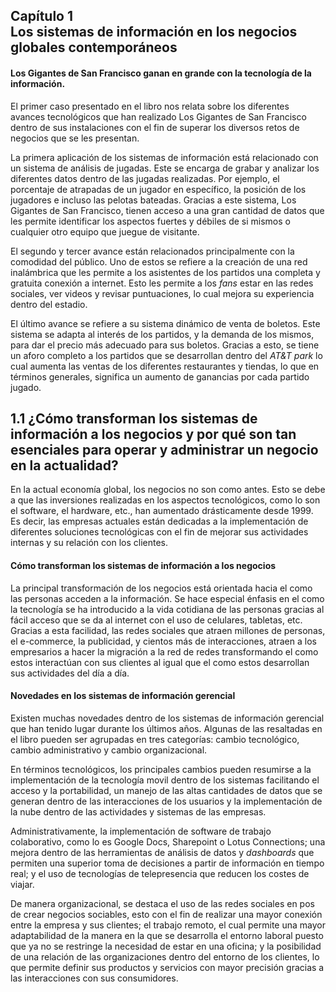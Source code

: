 ## **Capítulo 1** <br> Los sistemas de información en los negocios globales contemporáneos

#### Los Gigantes de San Francisco ganan en grande con la tecnología de la información.

El primer caso presentado en el libro nos relata sobre los diferentes avances tecnológicos que han realizado Los Gigantes de San Francisco dentro de sus instalaciones con el fin de superar los diversos retos de negocios que se les presentan.

La primera aplicación de los sistemas de información está relacionado con un sistema de análisis de jugadas. Este se encarga de grabar y analizar los diferentes datos dentro de las jugadas realizadas. Por ejemplo, el porcentaje de atrapadas de un jugador en específico, la posición de los jugadores e incluso las pelotas bateadas. Gracias a este sistema, Los Gigantes de San Francisco, tienen acceso a una gran cantidad de datos que les permite identificar los aspectos fuertes y débiles de si mismos o cualquier otro equipo que juegue de visitante.

El segundo y tercer avance están relacionados principalmente con la comodidad del público. Uno de estos se refiere a la creación de una red inalámbrica que les permite a los asistentes de los partidos una completa y gratuita conexión a internet. Esto les permite a los _fans_ estar en las redes sociales, ver videos y revisar puntuaciones, lo cual mejora su experiencia dentro del estadio.

El último avance se refiere a su sistema dinámico de venta de boletos. Este sistema se adapta al interés de los partidos, y la demanda de los mismos, para dar el precio más adecuado para sus boletos. Gracias a esto, se tiene un aforo completo a los partidos que se desarrollan dentro del _AT&T park_ lo cual aumenta las ventas de los diferentes restaurantes y tiendas, lo que en términos generales, significa un aumento de ganancias por cada partido jugado.

## 1.1 ¿Cómo transforman los sistemas de información a los negocios y por qué son tan esenciales para operar y administrar un negocio en la actualidad?

En la actual economía global, los negocios no son como antes. Esto se debe a que las inversiones realizadas en los aspectos tecnológicos, como lo son el software, el hardware, etc., han aumentado drásticamente desde 1999. Es decir, las empresas actuales están dedicadas a la implementación de diferentes soluciones tecnológicas con el fin de mejorar sus actividades internas y su relación con los clientes.

#### Cómo transforman los sistemas de información a los negocios

La principal transformación de los negocios está orientada hacia el como las personas acceden a la información. Se hace especial énfasis en el como la tecnología se ha introducido a la vida cotidiana de las personas gracias al fácil acceso que se da al internet con el uso de celulares, tabletas, etc. Gracias a esta facilidad, las redes sociales que atraen millones de personas, el e-commerce, la publicidad, y cientos más de interacciones, atraen a los empresarios a hacer la migración a la red de redes transformando el como estos interactúan con sus clientes al igual que el como estos desarrollan sus actividades del día a día.

#### Novedades en los sistemas de información gerencial

Existen muchas novedades dentro de los sistemas de información gerencial que han tenido lugar durante los últimos años. Algunas de las resaltadas en el libro pueden ser agrupadas en tres categorías: cambio tecnológico, cambio administrativo y cambio organizacional.

En términos tecnológicos, los principales cambios pueden resumirse a la implementación de la tecnología movil dentro de los sistemas facilitando el acceso y la portabilidad, un manejo de las altas cantidades de datos que se generan dentro de las interacciones de los usuarios y la implementación de la nube dentro de las actividades y sistemas de las empresas.

Administrativamente, la implementación de software de trabajo colaborativo, como lo es Google Docs, Sharepoint o Lotus Connections; una mejora dentro de las herramientas de análisis de datos y _dashboards_ que permiten una superior toma de decisiones a partir de información en tiempo real; y el uso de tecnologías de telepresencia que reducen los costes de viajar.

De manera organizacional, se destaca el uso de las redes sociales en pos de crear negocios sociables, esto con el fin de realizar una mayor conexión entre la empresa y sus clientes; el trabajo remoto, el cual permite una mayor adaptabilidad de la manera en la que se desarrolla el entorno laboral puesto que ya no se restringe la necesidad de estar en una oficina; y la posibilidad de una relación de las organizaciones dentro del entorno de los clientes, lo que permite definir sus productos y servicios con mayor precisión gracias a las interacciones con sus consumidores.
